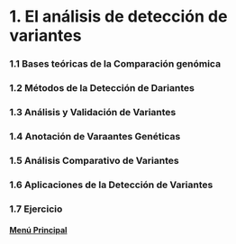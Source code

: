 # 1. El análisis de detección de variantes

### 1.1 Bases teóricas de la Comparación genómica
### 1.2 Métodos de la Detección de Dariantes
### 1.3 Análisis y Validación de Variantes
### 1.4 Anotación de Varaantes Genéticas
### 1.5 Análisis Comparativo de Variantes
### 1.6 Aplicaciones de la Detección de Variantes
### 1.7 Ejercicio

#### [Menú Principal](../../index.md)